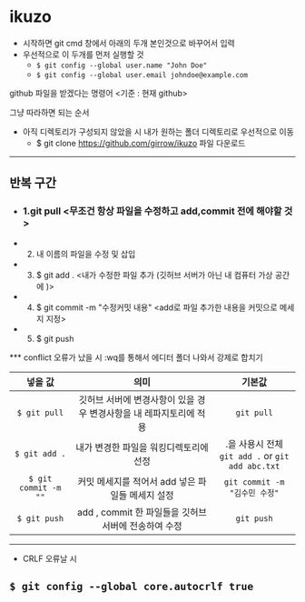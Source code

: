 # ikuzo

- 시작하면 git cmd 창에서 아래의 두개 본인것으로 바꾸어서 입력
 - 우선적으로 이 두개를 먼저 실행할 것
   - `$ git config --global user.name "John Doe"`<br>
   - `$ git config --global user.email johndoe@example.com`

github 파일을 받겠다는 명령어 <기준 : 현재 github>

그냥 따라하면 되는 순서

- 아직 디렉토리가 구성되지 않았을 시 내가 원하는 폴더 디렉토리로 우선적으로 이동<br>
  - $ git clone https://github.com/girrow/ikuzo 파일 다운로드 

---
반복 구간
---
- ### 1.git pull <무조건 항상 파일을 수정하고 add,commit 전에 해야할 것>
- 2. 내 이름의 파일을 수정 및 삽입
- 3. $ git add . <내가 수정한 파일 추가 (깃허브 서버가 아닌 내 컴퓨터 가상 공간에 )>
- 4. $ git commit -m "수정커밋 내용" <add로 파일 추가한 내용을 커밋으로 메세지 지정>
- 5. $ git push

*** conflict 오류가 났을 시 :wq를 통해서 에디터 폴더 나와서 강제로 합치기


| 넣을 값 | 의미 | 기본값 |
|:---:|:---:|:---:|
| `$ git pull` | 깃허브 서버에 변경사항이 있을 경우 변경사항을 내 레파지토리에 적용 | `git pull` |
| `$ git add .` | 내가 변경한 파일을 워킹디렉토리에 선정 | .을 사용시 전체 <br> `git add .` or `git add abc.txt` |
| `$ git commit -m ""` | 커밋 메세지를 적어서 add 넣은 파일들 메세지 설정 | `git commit -m "김수민 수정"` |
| `$ git push` | add , commit 한 파일들을 깃허브 서버에 전송하여 수정 | `git push` |


---

* CRLF 오류날 시

`$ git config --global core.autocrlf true`
------
